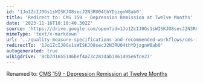 ```yaml
---
id: '1Jo1ZcIJ0Gs1sWISKJO8secJ2N3RU04thYDjzgnW8ab0'
title: 'Redirect to: CMS 159 - Depression Remission at Twelve Months'
date: '2023-11-16T18:10:40.302Z'
source: 'https://drive.google.com/open?id=1Jo1ZcIJ0Gs1sWISKJO8secJ2N3RU04thYDjzgnW8ab0'
mimeType: 'text/x-markdown'
url: '../quality-measure-specifications-and-recommended-workflows/cms-159-depression-remission-at-twelve-months.md'
redirectTo: '1Jo1ZcIJ0Gs1sWISKJO8secJ2N3RU04thYDjzgnW8ab0'
autogenerated: true
wikigdrive: '8cb7d1655146bef4a73c283dab1861495e6fce27'
---
```

Renamed to: [CMS 159 - Depression Remission at Twelve Months](../quality-measure-specifications-and-recommended-workflows/cms-159-depression-remission-at-twelve-months.md)
